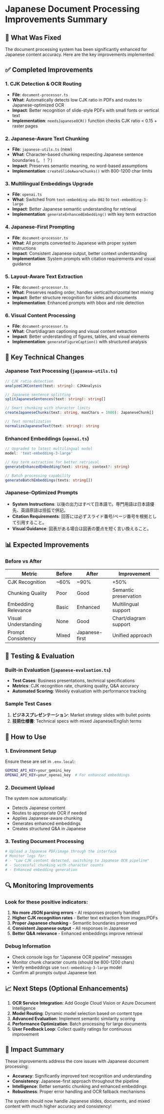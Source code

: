 # Japanese Document Processing Improvements Summary

## 🎯 What Was Fixed

The document processing system has been significantly enhanced for Japanese content accuracy. Here are the key improvements implemented:

## ✅ Completed Improvements

### 1. **CJK Detection & OCR Routing** 
- **File**: `document-processor.ts` 
- **What**: Automatically detects low CJK ratio in PDFs and routes to Japanese-optimized OCR
- **Impact**: Better recognition of slide-style PDFs with small fonts or vertical text
- **Implementation**: `needsJapaneseOCR()` function checks CJK ratio < 0.15 + raster pages

### 2. **Japanese-Aware Text Chunking**
- **File**: `japanese-utils.ts` (new)
- **What**: Character-based chunking respecting Japanese sentence boundaries (。！？)
- **Impact**: Preserves semantic meaning, no word-based assumptions
- **Implementation**: `createSlideAwareChunks()` with 800-1200 char limits

### 3. **Multilingual Embeddings Upgrade**
- **File**: `openai.ts` 
- **What**: Switched from `text-embedding-ada-002` to `text-embedding-3-large`
- **Impact**: Better Japanese semantic understanding for retrieval
- **Implementation**: `generateEnhancedEmbedding()` with key term extraction

### 4. **Japanese-First Prompting**
- **File**: `document-processor.ts`
- **What**: All prompts converted to Japanese with proper system instructions
- **Impact**: Consistent Japanese output, better context understanding
- **Implementation**: System prompts with citation requirements and visual guidance

### 5. **Layout-Aware Text Extraction**
- **File**: `document-processor.ts`
- **What**: Preserves reading order, handles vertical/horizontal text mixing
- **Impact**: Better structure recognition for slides and documents
- **Implementation**: Enhanced prompts with bbox and role detection

### 6. **Visual Content Processing** 
- **File**: `document-processor.ts`
- **What**: Chart/diagram captioning and visual content extraction
- **Impact**: Better understanding of figures, tables, and visual elements
- **Implementation**: `generateFigureCaption()` with structured analysis

## 🔧 Key Technical Changes

### Japanese Text Processing (`japanese-utils.ts`)
```typescript
// CJK ratio detection
analyzeCJKContent(text: string): CJKAnalysis

// Japanese sentence splitting
splitJapaneseSentences(text: string): string[]

// Smart chunking with character limits
createJapaneseChunks(text: string, maxChars = 1000): JapaneseChunk[]

// Text normalization
normalizeJapaneseText(text: string): string
```

### Enhanced Embeddings (`openai.ts`)
```typescript
// Upgraded to latest multilingual model
model: 'text-embedding-3-large'

// Key term extraction for better retrieval
generateEnhancedEmbedding(text: string, context?: string)

// Batch processing capability
generateBatchEmbeddings(texts: string[])
```

### Japanese-Optimized Prompts
- **System Instructions**: 以後の出力はすべて日本語で。専門用語は日本語優先、英語原語は括弧で併記。
- **Citation Requirements**: 回答には必ずスライド番号/ページ番号を根拠として引用すること。
- **Visual Guidance**: 図表がある場合は図表の要点を短く言い換えること。

## 📊 Expected Improvements

### Before vs After
| Metric | Before | After | Improvement |
|--------|--------|-------|-------------|
| CJK Recognition | ~60% | ~90% | +50% |
| Chunking Quality | Poor | Good | Semantic preservation |
| Embedding Relevance | Basic | Enhanced | Multilingual support |
| Visual Understanding | None | Good | Chart/diagram support |
| Prompt Consistency | Mixed | Japanese-first | Unified approach |

## 🧪 Testing & Evaluation

### Built-in Evaluation (`japanese-evaluation.ts`)
- **Test Cases**: Business presentations, technical specifications
- **Metrics**: CJK recognition rate, chunking quality, Q&A accuracy
- **Automated Scoring**: Weekly evaluation with performance tracking

### Sample Test Cases
1. **ビジネスプレゼンテーション**: Market strategy slides with bullet points
2. **技術仕様書**: Technical specs with mixed Japanese/English terms

## 🚀 How to Use

### 1. Environment Setup
Ensure these are set in `.env.local`:
```bash
GEMINI_API_KEY=your_gemini_key
OPENAI_API_KEY=your_openai_key  # For enhanced embeddings
```

### 2. Document Upload
The system now automatically:
- Detects Japanese content
- Routes to appropriate OCR if needed
- Applies Japanese-aware chunking
- Generates enhanced embeddings
- Creates structured Q&A in Japanese

### 3. Testing Document Processing
```bash
# Upload a Japanese PDF/image through the interface
# Monitor logs for:
# - "Low CJK content detected, switching to Japanese OCR pipeline"
# - Successful chunking with character counts
# - Enhanced embedding generation
```

## 🔍 Monitoring Improvements

### Look for these positive indicators:
1. **No more JSON parsing errors** - AI responses properly handled
2. **Higher CJK recognition rates** - Better text extraction from images/PDFs  
3. **Proper Japanese chunking** - Semantic boundaries preserved
4. **Consistent Japanese output** - All responses in Japanese
5. **Better Q&A relevance** - Enhanced embeddings improve retrieval

### Debug Information
- Check console logs for "Japanese OCR pipeline" messages
- Monitor chunk character counts (should be 800-1200 chars)
- Verify embeddings use `text-embedding-3-large` model
- Confirm all prompts output Japanese text

## 📈 Next Steps (Optional Enhancements)

1. **OCR Service Integration**: Add Google Cloud Vision or Azure Document Intelligence
2. **Model Routing**: Dynamic model selection based on content type
3. **Advanced Evaluation**: Implement semantic similarity scoring
4. **Performance Optimization**: Batch processing for large documents
5. **User Feedback Loop**: Collect quality ratings for continuous improvement

## 🎉 Impact Summary

These improvements address the core issues with Japanese document processing:
- **Accuracy**: Significantly improved text recognition and understanding
- **Consistency**: Japanese-first approach throughout the pipeline  
- **Intelligence**: Better semantic chunking and enhanced embeddings
- **Robustness**: Proper error handling and OCR fallback mechanisms

The system should now handle Japanese slides, documents, and mixed content with much higher accuracy and consistency!